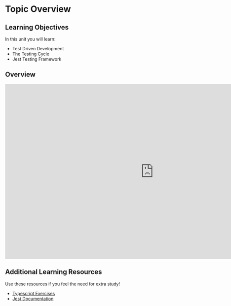 # Topic Overview

## Learning Objectives

In this unit you will learn:

- Test Driven Development 
- The Testing Cycle
- Jest Testing Framework

## Overview 

<iframe src="https://docs.google.com/presentation/d/e/2PACX-1vS6GiLYJid-5QAg9aQnIwo36BlzkUNIiIx13qCkwCxCcvSCL6BaqIicnb1oTVQ9Nw/embed?start=false&loop=false&delayms=3000" frameborder="0" width="960" height="569" allowfullscreen="true" mozallowfullscreen="true" webkitallowfullscreen="true"></iframe>

## Additional Learning Resources 

Use these resources if you feel the need for extra study!

- [Typescript Exercises](https://github.com/type-challenges/type-challenges)
- [Jest Documentation](https://jestjs.io/docs/using-matchers)
